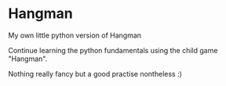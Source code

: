 # Hangman
My own little python version of Hangman


Continue learning the python fundamentals using the child game "Hangman".

Nothing really fancy but a good practise nontheless :)
